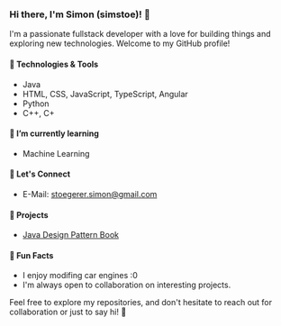 ### Hi there, I'm Simon (simstoe)! 👋

I'm a passionate fullstack developer with a love for building things and exploring new technologies. Welcome to my GitHub profile!

#### 🔧 Technologies & Tools
- Java
- HTML, CSS, JavaScript, TypeScript, Angular
- Python
- C++, C+

#### 🌱 I’m currently learning
- Machine Learning

#### 🤝 Let's Connect
- E-Mail: stoegerer.simon@gmail.com


#### 🚀 Projects
- [Java Design Pattern Book](https://simons-organization-15.gitbook.io/design-patterns-java)
  
#### 🎉 Fun Facts
- I enjoy modifing car engines :0
- I'm always open to collaboration on interesting projects.

Feel free to explore my repositories, and don't hesitate to reach out for collaboration or just to say hi! 🚀
